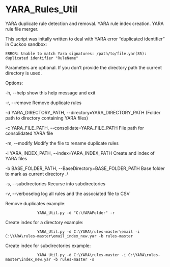 # YARA_Rules_Util
YARA duplicate rule detection and removal. YARA rule index creation. YARA rule file merger.


This script was initally written to deal with YARA error “duplicated identifier” in Cuckoo sandbox:

    ERROR: Unable to match Yara signatures: /path/to/file.yar(85): duplicated identifier "RuleName" 


Parameters are optional. If you don’t provide the directory path the current directory is used. 

Options:

  -h, --help            show this help message and exit
  
  -r, --remove          Remove duplicate rules
  
  -d YARA_DIRECTORY_PATH, --directory=YARA_DIRECTORY_PATH
                      (Folder path to directory containing YARA files)

  -c YARA_FILE_PATH, --consolidate=YARA_FILE_PATH
                        File path for consolidated YARA file
                        
  -m, --modify          Modify the file to rename duplicate rules
  
  -i YARA_INDEX_PATH, --index=YARA_INDEX_PATH
                        Create and index of YARA files
                        
  -b BASE_FOLDER_PATH, --BaseDirectory=BASE_FOLDER_PATH
                        Base folder to mark as current directory ./
                        
  -s, --subdirectories  Recurse into subdirectories
  
  -v, --verboselog      log all rules and the associated file to CSV
  
  
Remove duplicates example:

                  YARA_Util.py -d "C:\YARAFolder" -r


Create index for a directory example:

                  YARA_Util.py -d C:\YARA\rules-master\email -i C:\YARA\rules-master\email_index_new.yar -b rules-master

                  
Create index for subdirectories example:

                  YARA_Util.py -d C:\YARA\rules-master -i C:\YARA\rules-master\index_new.yar -b rules-master -s              